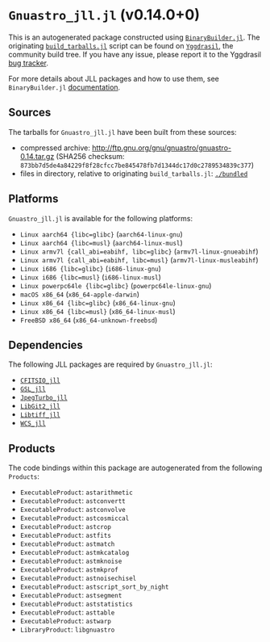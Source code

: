 # `Gnuastro_jll.jl` (v0.14.0+0)

This is an autogenerated package constructed using [`BinaryBuilder.jl`](https://github.com/JuliaPackaging/BinaryBuilder.jl). The originating [`build_tarballs.jl`](https://github.com/JuliaPackaging/Yggdrasil/blob/8d0aeda72ed664bedfb200453bc57432cfe2de95/G/Gnuastro/build_tarballs.jl) script can be found on [`Yggdrasil`](https://github.com/JuliaPackaging/Yggdrasil/), the community build tree.  If you have any issue, please report it to the Yggdrasil [bug tracker](https://github.com/JuliaPackaging/Yggdrasil/issues).

For more details about JLL packages and how to use them, see `BinaryBuilder.jl` [documentation](https://juliapackaging.github.io/BinaryBuilder.jl/dev/jll/).

## Sources

The tarballs for `Gnuastro_jll.jl` have been built from these sources:

* compressed archive: http://ftp.gnu.org/gnu/gnuastro/gnuastro-0.14.tar.gz (SHA256 checksum: `873bb7d5de4a84229f8f28cfcc7be845478fb7d1344dc17d0c2789534839c377`)
* files in directory, relative to originating `build_tarballs.jl`: [`./bundled`](https://github.com/JuliaPackaging/Yggdrasil/tree/8d0aeda72ed664bedfb200453bc57432cfe2de95/G/Gnuastro/bundled)

## Platforms

`Gnuastro_jll.jl` is available for the following platforms:

* `Linux aarch64 {libc=glibc}` (`aarch64-linux-gnu`)
* `Linux aarch64 {libc=musl}` (`aarch64-linux-musl`)
* `Linux armv7l {call_abi=eabihf, libc=glibc}` (`armv7l-linux-gnueabihf`)
* `Linux armv7l {call_abi=eabihf, libc=musl}` (`armv7l-linux-musleabihf`)
* `Linux i686 {libc=glibc}` (`i686-linux-gnu`)
* `Linux i686 {libc=musl}` (`i686-linux-musl`)
* `Linux powerpc64le {libc=glibc}` (`powerpc64le-linux-gnu`)
* `macOS x86_64` (`x86_64-apple-darwin`)
* `Linux x86_64 {libc=glibc}` (`x86_64-linux-gnu`)
* `Linux x86_64 {libc=musl}` (`x86_64-linux-musl`)
* `FreeBSD x86_64` (`x86_64-unknown-freebsd`)

## Dependencies

The following JLL packages are required by `Gnuastro_jll.jl`:

* [`CFITSIO_jll`](https://github.com/JuliaBinaryWrappers/CFITSIO_jll.jl)
* [`GSL_jll`](https://github.com/JuliaBinaryWrappers/GSL_jll.jl)
* [`JpegTurbo_jll`](https://github.com/JuliaBinaryWrappers/JpegTurbo_jll.jl)
* [`LibGit2_jll`](https://github.com/JuliaBinaryWrappers/LibGit2_jll.jl)
* [`Libtiff_jll`](https://github.com/JuliaBinaryWrappers/Libtiff_jll.jl)
* [`WCS_jll`](https://github.com/JuliaBinaryWrappers/WCS_jll.jl)

## Products

The code bindings within this package are autogenerated from the following `Products`:

* `ExecutableProduct`: `astarithmetic`
* `ExecutableProduct`: `astconvertt`
* `ExecutableProduct`: `astconvolve`
* `ExecutableProduct`: `astcosmiccal`
* `ExecutableProduct`: `astcrop`
* `ExecutableProduct`: `astfits`
* `ExecutableProduct`: `astmatch`
* `ExecutableProduct`: `astmkcatalog`
* `ExecutableProduct`: `astmknoise`
* `ExecutableProduct`: `astmkprof`
* `ExecutableProduct`: `astnoisechisel`
* `ExecutableProduct`: `astscript_sort_by_night`
* `ExecutableProduct`: `astsegment`
* `ExecutableProduct`: `aststatistics`
* `ExecutableProduct`: `asttable`
* `ExecutableProduct`: `astwarp`
* `LibraryProduct`: `libgnuastro`
